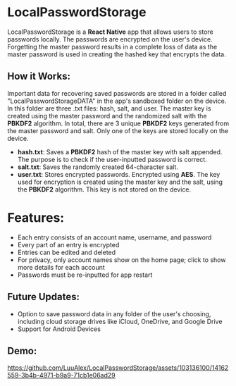 # LocalPasswordStorage
LocalPasswordStorage is a **React Native** app that allows users to store passwords locally. The passwords are encrypted on the user's device. Forgetting the master password results in a complete loss of data as the master password is used in creating the hashed key that encrypts the data. 


## How it Works:
Important data for recovering saved passwords are stored in a folder called "LocalPasswordStorageDATA" in the app's sandboxed folder on the device. In this folder are three .txt files: hash, salt, and user. The master key is created using the master password and the randomized salt with the **PBKDF2** algorithm. In total, there are 3 unique **PBKDF2** keys generated from the master password and salt. Only one of the keys are stored locally on the device.
* **hash.txt**: Saves a **PBKDF2** hash of the master key with salt appended. The purpose is to check if the user-inputted password is correct.
* **salt.txt**: Saves the randomly created 64-character salt.
* **user.txt**: Stores encrypted passwords. Encrypted using **AES**. The key used for encryption is created using the master key and the salt, using the **PBKDF2** algorithm. This key is not stored on the device.

# Features:
* Each entry consists of an account name, username, and password
* Every part of an entry is encrypted
* Entries can be edited and deleted
* For privacy, only account names show on the home page; click to show more details for each account
* Passwords must be re-inputted for app restart

## Future Updates:
* Option to save password data in any folder of the user's choosing, including cloud storage drives like iCloud, OneDrive, and Google Drive
* Support for Android Devices

## Demo:
https://github.com/LuuAlex/LocalPasswordStorage/assets/103136100/14162559-3b4b-4971-b9a9-71cb1e06ad29
